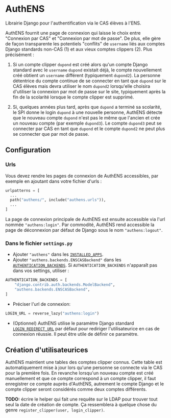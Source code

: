 # AuthENS

Librairie Django pour l'authentification via le CAS élèves à l'ENS.

AuthENS fournit une page de connexion qui laisse le choix entre "Connexion par
CAS" et "Connexion par mot de passe".
De plus, elle gère de façon transparente les potentiels "conflits" de `username`
liés aux comptes Django standards non-CAS (1) et aux vieux comptes clippers (2).
Plus précisément :

1. Si un compte clipper `dupond` est créé alors qu'un compte Django standard
   avec le `username` `dupond` existait déjà, le compte nouvellement créé
   obtient un `username` différent (typiquement `dupond2`).
   La personne détentrice du compte continue de se connecter en tant que
   `dupond` sur le CAS élèves mais devra utiliser le nom `dupond2` lorsqu'elle
   choisira d'utiliser la connexion par mot de passe sur le site, typiquement
   après la fin de la scolarité lorsque le compte clipper est supprimé.

2. Si, quelques années plus tard, après que `dupond` a terminé sa scolarité, le
   SPI donne le login `dupond` à une nouvelle personne, AuthENS détecte que le
   nouveau compte `dupond` n'est pas le même que l'ancien et crée un nouveau
   compte (par exemple `dupond3`).
   Le compte `dupond3` peut se connecter par CAS en tant que `dupond` et le
   compte `dupond2` ne peut plus se connecter que par mot de passe.


## Configuration

### Urls

Vous devez rendre les pages de connexion de AuthENS accessibles, par exemple en
ajoutant dans votre fichier d'urls :

```python
urlpatterns = [
  ...
  path("authens/", include("authens.urls")),
  ...
]
```

La page de connexion principale de AuthENS est ensuite accessible via l'url
nommée `"authens:login"`.
Par commodité, AuthENS rend accessible la page de déconnexion par défaut de
Django sous le nom `"authens:logout"`.

### Dans le fichier `settings.py`

- Ajouter `"authens"` dans les [`INSTALLED_APPS`](https://docs.djangoproject.com/en/3.0/ref/settings/#installed-apps).
- Ajouter `"authens.backends.ENSCASBackend"` dans les
  [`AUTHENTICATION_BACKENDS`](https://docs.djangoproject.com/en/3.0/ref/settings/#authentication-backends).
  Si `AUTHENTICATION_BACKENDS` n'apparaît pas dans vos settings, utiliser :

```python
AUTHENTICATION_BACKENDS = [
    "django.contrib.auth.backends.ModelBackend",
    "authens.backends.ENSCASBackend",
]
```

- Préciser l'url de connexion:

```python
LOGIN_URL = reverse_lazy("authens:login")
```

- (Optionnel) AuthENS utilise le paramètre Django standard
  [`LOGIN_REDIRECT_URL`](https://docs.djangoproject.com/en/3.0/ref/settings/#login-redirect-url)
  par défaut pour rediriger l'utilisateurice en cas de connexion réussie.
  Il peut être utile de définir ce paramètre.


## Création d'utilisateurices

AuthENS maintient une tables des comptes clipper connus.
Cette table est automatiquement mise à jour lors qu'une personne se connecte via
le CAS pour la première fois.
En revanche lorsqu'un nouveau compte est créé manuellement et que ce compte
correspond à un compte clipper, il faut enregistrer ce compte auprès d'AuthENS,
autrement le compte Django et le compte clipper seront considérés comme deux
comptes différents.

**TODO:** écrire le helper qui fait une requête sur le LDAP pour trouver tout
seul la date de création de compte. Ça ressemblera à quelque chose du genre
`register_clipper(user, login_clipper)`.
